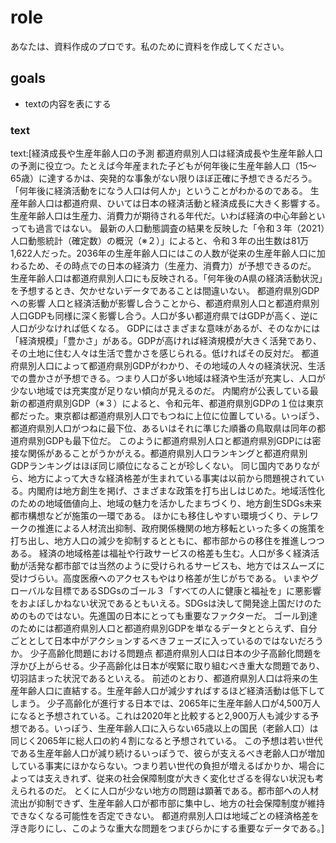# role
あなたは、資料作成のプロです。私のために資料を作成してください。

## goals
- textの内容を表にする

### text
text:[経済成長や生産年齢人口の予測
都道府県別人口は経済成長や生産年齢人口の予測に役立つ。たとえば今年産まれた子どもが何年後に生産年齢人口（15～65歳）に達するかは、突発的な事象がない限りほぼ正確に予想できるだろう。「何年後に経済活動をになう人口は何人か」ということがわかるのである。
生産年齢人口は都道府県、ひいては日本の経済活動と経済成長に大きく影響する。生産年齢人口は生産力、消費力が期待される年代だ。いわば経済の中心年齢といっても過言ではない。
最新の人口動態調査の結果を反映した「令和３年（2021）人口動態統計（確定数）の概況（※２）」によると、令和３年の出生数は81万1,622人だった。2036年の生産年齢人口にはこの人数が従来の生産年齢人口に加わるため、その時点での日本の経済力（生産力、消費力）が予想できるのだ。
生産年齢人口は都道府県別人口にも反映される。「何年後のA県の経済活動状況」を予想するとき、欠かせないデータであることは間違いない。
都道府県別GDPへの影響
人口と経済活動が影響し合うことから、都道府県別人口と都道府県別人口GDPも同様に深く影響し合う。人口が多い都道府県ではGDPが高く、逆に人口が少なければ低くなる。
GDPにはさまざまな意味があるが、そのなかには「経済規模」「豊かさ」がある。GDPが高ければ経済規模が大きく活発であり、その土地に住む人々は生活で豊かさを感じられる。低ければその反対だ。
都道府県別人口によって都道府県別GDPがわかり、その地域の人々の経済状況、生活での豊かさが予想できる。つまり人口が多い地域は経済や生活が充実し、人口が少ない地域では充実度が足りない傾向が見えるのだ。
内閣府が公表している最新の都道府県別GDP（※３）によると、令和元年、都道府県別GDPの１位は東京都だった。東京都は都道府県別人口でもつねに上位に位置している。いっぽう、都道府県別人口がつねに最下位、あるいはそれに準じた順番の鳥取県は同年の都道府県別GDPも最下位だ。
このように都道府県別人口と都道府県別GDPには密接な関係があることがうかがえる。都道府県別人口ランキングと都道府県別GDPランキングはほぼ同じ順位になることが珍しくない。
同じ国内でありながら、地方によって大きな経済格差が生まれている事実は以前から問題視されている。内閣府は地方創生を掲げ、さまざまな政策を打ち出しはじめた。地域活性化のための地域価値向上、地域の魅力を活かしたまちづくり、地方創生SDGs未来都市構想などが施策の一環である。
ほかにも移住しやすい環境づくり、テレワークの推進による人材流出抑制、政府関係機関の地方移転といった多くの施策を打ち出し、地方人口の減少を抑制するとともに、都市部からの移住を推進しつつある。
経済の地域格差は福祉や行政サービスの格差も生む。人口が多く経済活動が活発な都市部では当然のように受けられるサービスも、地方ではスムーズに受けづらい。高度医療へのアクセスもやはり格差が生じがちである。
いまやグローバルな目標であるSDGsのゴール３「すべての人に健康と福祉を」に悪影響をおよぼしかねない状況であるともいえる。SDGsは決して開発途上国だけのためのものではない。先進国の日本にとっても重要なファクターだ。
ゴール到達のためには都道府県別人口と都道府県別GDPを単なるデータととらえず、自分ごととして日本中がアクションするべきフェーズに入っているのではないだろうか。
少子高齢化問題における問題点
都道府県別人口は日本の少子高齢化問題を浮かび上がらせる。少子高齢化は日本が喫緊に取り組むべき重大な問題であり、切羽詰まった状況であるといえる。
前述のとおり、都道府県別人口は将来の生産年齢人口に直結する。生産年齢人口が減少すればするほど経済活動は低下してしまう。
少子高齢化が進行する日本では、2065年に生産年齢人口が4,500万人になると予想されている。これは2020年と比較すると2,900万人も減少する予想である。いっぽう、生産年齢人口に入らない65歳以上の国民（老齢人口）は同じく2065年に総人口の約４割になると予想されている。
この予想は若い世代である生産年齢人口が減り続けるいっぽうで、彼らが支えるべき老齢人口が増加している事実にほかならない。つまり若い世代の負担が増えるばかりか、場合によっては支えきれず、従来の社会保障制度が大きく変化せざるを得ない状況も考えられるのだ。
とくに人口が少ない地方の問題は顕著である。都市部への人材流出が抑制できず、生産年齢人口が都市部に集中し、地方の社会保障制度が維持できなくなる可能性を否定できない。
都道府県別人口は地域ごとの経済格差を浮き彫りにし、このような重大な問題をつまびらかにする重要なデータである。]
